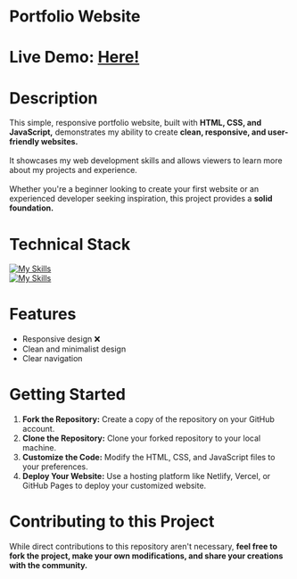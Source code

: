 # Portfolio Website

# Live Demo: [Here!](https://sohaibdevv.github.io/Portfolio/)

# Description
This simple, responsive portfolio website, built with **HTML, CSS, and JavaScript,** demonstrates my ability to create **clean, responsive, and user-friendly websites.**
</br></br>
It showcases my web development skills and allows viewers to learn more about my projects and experience.
</br></br>
Whether you're a beginner looking to create your first website or an experienced developer seeking inspiration, this project provides a **solid foundation.**

# Technical Stack
[![My Skills](https://skillicons.dev/icons?i=html,css,js)](https://skillicons.dev)
</br>
[![My Skills](https://skillicons.dev/icons?i=git)](https://skillicons.dev)

# Features
* Responsive design ❌
* Clean and minimalist design
* Clear navigation

# Getting Started
1. **Fork the Repository:** Create a copy of the repository on your GitHub account.
2. **Clone the Repository:** Clone your forked repository to your local machine.
3. **Customize the Code:** Modify the HTML, CSS, and JavaScript files to your preferences.
4. **Deploy Your Website:** Use a hosting platform like Netlify, Vercel, or GitHub Pages to deploy your customized website.

# Contributing to this Project
While direct contributions to this repository aren't necessary, **feel free to fork the project, make your own modifications, and share your creations with the community.**
